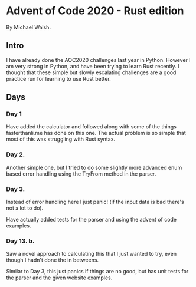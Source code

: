 # Advent of Code 2020 - Rust edition

By Michael Walsh.

## Intro

I have already done the AOC2020 challenges last year in Python. However I am very strong
in Python, and have been trying to learn Rust recently. I thought that these simple
but slowly escalating challenges are a good practice run for learning to use Rust better.

## Days

### Day 1

Have added the calculator and followed along with some of the things fasterthanli.me has done
on this one. The actual problem is so simple that most of this was struggling with Rust syntax.

### Day 2.

Another simple one, but I tried to do some slightly more advanced enum based error handling
using the TryFrom method in the parser.

### Day 3.

Instead of error handling here I just panic! (if the input data is bad there's not a lot to do).

Have actually added tests for the parser and using the advent of code examples.

### Day 13. b.

Saw a novel approach to calculating this that I just wanted to try, even though I hadn't done the in betweens.

Similar to Day 3, this just panics if things are no good, but has unit tests for the parser and the given website examples.
